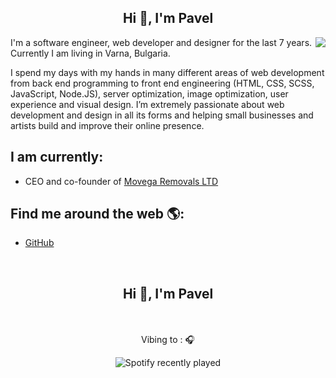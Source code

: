 <div align="center" width="50">
<h2 align="center">Hi 👋, I'm Pavel</h2>
</div>

<img align="right" src="https://github-readme-stats.vercel.app/api?username=perov93&hide_title=false">

I'm a software engineer, web developer and designer for the last 7 years. Currently I am living in Varna, Bulgaria.

I spend my days with my hands in many different areas of web development from back end programming to front end engineering (HTML, CSS, SCSS, JavaScript, Node.JS), server optimization, image optimization, user experience and visual design. I’m extremely passionate about web development and design in all its forms and helping small businesses and artists build and improve their online presence.

## I am currently:
 - CEO and co-founder of [Movega Removals LTD](https://www.movega.co.uk)
## Find me around the web 🌎:
 - [GitHub](https://github.com/perov93)

<br>
<div align="center" width="50">
<h2 align="center">Hi 👋, I'm Pavel</h2>
<br><br> Vibing to : 🎧  </strong></p>

![Spotify recently played](https://spotify-recently-played-readme.vercel.app/api?user=znm4hitug9zd40cd1iarls4dk&count=1) <br>

</div>
